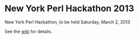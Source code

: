 New York Perl Hackathon 2013
============================

New York Perl Hackathon, to be held Saturday, March 2, 2013

See the [wiki](https://github.com/nyperlmongers/nyperlhackathon2013/wiki) for details.
